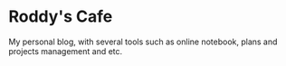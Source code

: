 # Roddy's Cafe
My personal blog, with several tools such as online notebook, plans and projects management and etc.